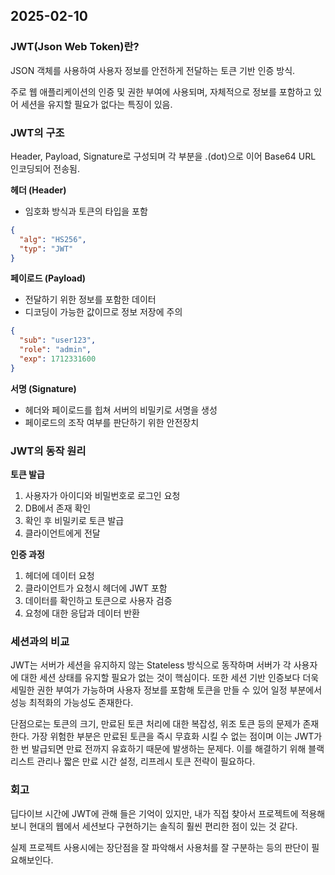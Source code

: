 ## 2025-02-10

### JWT(Json Web Token)란?

JSON 객체를 사용하여 사용자 정보를 안전하게 전달하는 토큰 기반 인증 방식.

주로 웹 애플리케이션의 인증 및 권한 부여에 사용되며, 자체적으로 정보를 포함하고 있어 세션을 유지할 필요가 없다는 특징이 있음.

### JWT의 구조

Header, Payload, Signature로 구성되며 각 부분을 .(dot)으로 이어 Base64 URL 인코딩되어 전송됨.

**헤더 (Header)**

- 임호화 방식과 토큰의 타입을 포함

```json
{
  "alg": "HS256",
  "typ": "JWT"
}
```

**페이로드 (Payload)**

- 전달하기 위한 정보를 포함한 데이터
- 디코딩이 가능한 값이므로 정보 저장에 주의

```json
{
  "sub": "user123",
  "role": "admin",
  "exp": 1712331600
}
```

**서명 (Signature)**

- 헤더와 페이로드를 힙쳐 서버의 비밀키로 서명을 생성
- 페이로드의 조작 여부를 판단하기 위한 안전장치

### JWT의 동작 원리

**토큰 발급**

1. 사용자가 아이디와 비밀번호로 로그인 요청
2. DB에서 존재 확인
3. 확인 후 비밀키로 토큰 발급
4. 클라이언트에게 전달

**인증 과정**

1. 헤더에 데이터 요청
2. 클라이언트가 요청시 헤더에 JWT 포함
3. 데이터를 확인하고 토큰으로 사용자 검증
4. 요청에 대한 응답과 데이터 반환

### 세션과의 비교

JWT는 서버가 세션을 유지하지 않는 Stateless 방식으로 동작하며 서버가 각 사용자에 대한 세션 상태를 유지할 필요가 없는 것이 핵심이다. 또한 세션 기반 인증보다 더욱 세밀한 권한 부여가 가능하며 사용자 정보를 포함해 토큰을 만들 수 있어 일정 부분에서 성능 최적화의 가능성도 존재한다.

단점으로는 토큰의 크기, 만료된 토큰 처리에 대한 복잡성, 위조 토큰 등의 문제가 존재한다. 가장 위험한 부분은 만료된 토큰을 즉시 무효화 시킬 수 없는 점이며 이는 JWT가 한 번 발급되면 만료 전까지 유효하기 때문에 발생하는 문제다. 이를 해결하기 위해 블랙리스트 관리나 짧은 만료 시간 설정, 리프레시 토큰 전략이 필요하다.

### 회고

딥다이브 시간에 JWT에 관해 들은 기억이 있지만, 내가 직접 찾아서 프로젝트에 적용해보니 현대의 웹에서 세션보다 구현하기는 솔직히 훨씬 편리한 점이 있는 것 같다.

실제 프로젝트 사용시에는 장단점을 잘 파악해서 사용처를 잘 구분하는 등의 판단이 필요해보인다.
